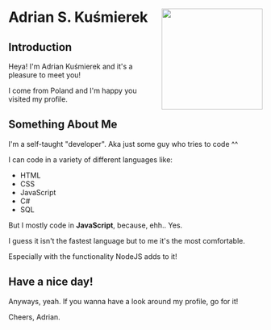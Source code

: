 # Adrian S. Kuśmierek <img align="right" width="200" height="200" src="https://media.discordapp.net/attachments/701882287176024198/941746170470989824/huggo.png">
## Introduction
Heya! I'm Adrian Kuśmierek and it's a pleasure to meet you!

I come from Poland and I'm happy you visited my profile.
## Something About Me
I'm a self-taught "developer". Aka just some guy who tries to code ^^

I can code in a variety of different languages like:
- HTML
- CSS
- JavaScript
- C#
- SQL

But I mostly code in <b>JavaScript</b>, because, ehh.. Yes.

I guess it isn't the fastest language but to me it's the most comfortable.

Especially with the functionality NodeJS adds to it!
## Have a nice day!
Anyways, yeah. If you wanna have a look around my profile, go for it!

Cheers,
Adrian.
